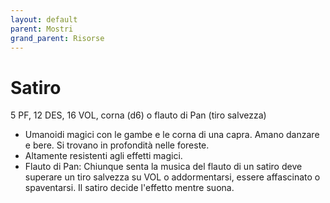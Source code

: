 ```yaml
---
layout: default
parent: Mostri
grand_parent: Risorse
---
```


# Satiro

5 PF, 12 DES, 16 VOL, corna (d6) o flauto di Pan (tiro salvezza)

- Umanoidi magici con le gambe e le corna di una capra. Amano danzare e bere. Si trovano in profondità nelle foreste.
- Altamente resistenti agli effetti magici.
- Flauto di Pan: Chiunque senta la musica del flauto di un satiro deve superare un tiro salvezza su VOL o addormentarsi, essere affascinato o spaventarsi. Il satiro decide l'effetto mentre suona.